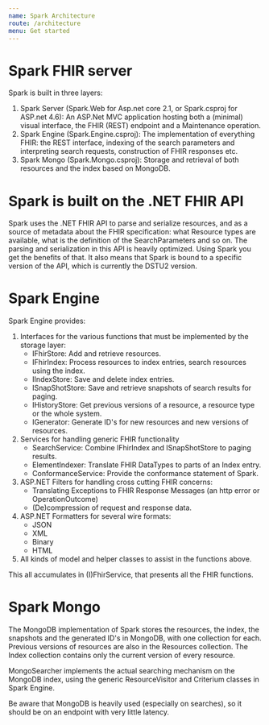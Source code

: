 ```yaml
---
name: Spark Architecture
route: /architecture
menu: Get started
---
```


# Spark FHIR server

Spark is built in three layers:

1. Spark Server (Spark.Web for Asp.net core 2.1, or Spark.csproj for ASP.net 4.6): An ASP.Net MVC application hosting both a (minimal) visual interface, the FHIR (REST) endpoint and a Maintenance operation.
2. Spark Engine (Spark.Engine.csproj): The implementation of everything FHIR: the REST interface, indexing of the search parameters and interpreting search requests, construction of FHIR responses etc.
3. Spark Mongo (Spark.Mongo.csproj): Storage and retrieval of both resources and the index based on MongoDB.

# Spark is built on the .NET FHIR API

Spark uses the .NET FHIR API to parse and serialize resources, and as a source of metadata about the FHIR specification: what Resource types are available, what is the definition of the SearchParameters and so on. The parsing and serialization in this API is heavily optimized. Using Spark you get the benefits of that. It also means that Spark is bound to a specific version of the API, which is currently the DSTU2 version.

# Spark Engine

Spark Engine provides:

1. Interfaces for the various functions that must be implemented by the storage layer: 
    * IFhirStore: Add and retrieve resources.
    * IFhirIndex: Process resources to index entries, search resources using the index.
    * IIndexStore: Save and delete index entries.
    * ISnapShotStore: Save and retrieve snapshots of search results for paging.
    * IHistoryStore: Get previous versions of a resource, a resource type or the whole system.
    * IGenerator: Generate ID's for new resources and new versions of resources.
2. Services for handling generic FHIR functionality
    * SearchService: Combine IFhirIndex and ISnapShotStore to paging results.
    * ElementIndexer: Translate FHIR DataTypes to parts of an Index entry.
    * ConformanceService: Provide the conformance statement of Spark.
3. ASP.NET Filters for handling cross cutting FHIR concerns:
    * Translating Exceptions to FHIR Response Messages (an http error or OperationOutcome)
    * (De)compression of request and response data.
4. ASP.NET Formatters for several wire formats:
    * JSON
    * XML
    * Binary
    * HTML
5. All kinds of model and helper classes to assist in the functions above.

This all accumulates in (I)FhirService, that presents all the FHIR functions.

# Spark Mongo

The MongoDB implementation of Spark stores the resources, the index, the snapshots and the generated ID's in MongoDB, with one collection for each. Previous versions of resources are also in the Resources collection. The Index collection contains only the current version of every resource.

MongoSearcher implements the actual searching mechanism on the MongoDB index, using the generic ResourceVisitor and Criterium classes in Spark Engine.

Be aware that MongoDB is heavily used (especially on searches), so it should be on an endpoint with very little latency.